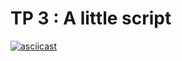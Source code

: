 # TP 3 : A little script

[![asciicast](https://asciinema.org/a/zAjOwISrOxtWDaCxRFApCgwDf.svg)](https://asciinema.org/a/zAjOwISrOxtWDaCxRFApCgwDf)
